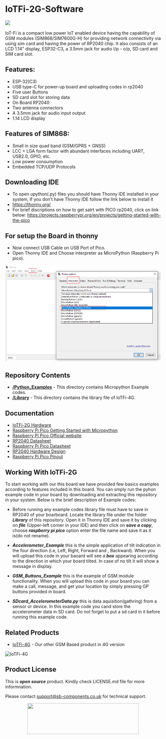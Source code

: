 # IoTFi-2G-Software

 <img src ="https://github.com/sbcshop/IoTFi/blob/main/images/IotFi%202G.png" />

IoT-Fi is a compact low power IoT enabled device having the capability of GSM modules (SIM868/SIM7600G-H) for providing network connectivity via using sim card and having the power of RP2040 chip. It also consists of an LCD 1.14” display, ESP32-C3, a 3.5mm jack for audio I/p - o/p, SD card and SIM card slot.

## Features:
* ESP-32(C3)
* USB type-C for power-up board and uploading codes in rp2040
* Five user Buttons
* SD card slot for storing data
* On Board RP2040
* Two antenna connectors
* A 3.5mm jack for audio input output
* 1.14 LCD display

## Features of SIM868:

* Small in size quad band (GSM/GPRS + GNSS)
* LCC + LGA form factor with abundant interfaces including UART, USB2.0, GPIO, etc.
* Low power consumption
* Embedded TCP/UDP Protocols

## Downloading IDE
* To open upython(.py) files you should have Thonny IDE installed in your system, If you don’t have Thonny IDE follow the link below to install it
*  https://thonny.org/
* For brief discriptions on how to get satrt with PICO rp2040, click on link below:
https://projects.raspberrypi.org/en/projects/getting-started-with-the-pico

## For setup the Board in thonny </b>
* Now connect USB Cable on USB Port of Pico.
* Open Thonny IDE and Choose interpreter as MicroPython (Raspberry Pi pico).

<img src="https://github.com/sbcshop/Raspberry-Pi-Pico-RFID-Expansion/blob/main/images/thonny-interpreter.PNG" />

## Repository Contents

* [**/Python_Examples**](https://github.com/sbcshop/IoTFi_2G_Software/tree/main/Examples) - This directory contains Micropython Example codes.
* [**/Library**](https://github.com/sbcshop/IoTFi_2G_Software/tree/main/Library) - This directory contains the library file of IoTFi-4G.

## Documentation

* [IoTFi-2G Hardware](https://github.com/sbcshop/IoTFi_2G_Hardware)
* [Raspberry Pi Pico Getting Started with Micropython](https://www.raspberrypi.com/documentation/microcontrollers/micropython.html)
* [Raspberry Pi Pico Official website](https://www.raspberrypi.com/documentation/microcontrollers/)
* [RP2040 Datasheet](https://www.raspberrypi.com/documentation/microcontrollers/rp2040.html)
* [Raspberry Pi Pico Datasheet](https://www.raspberrypi.com/documentation/microcontrollers/raspberry-pi-pico.html)
* [RP2040 Hardware Design](https://www.raspberrypi.com/documentation/microcontrollers/raspberry-pi-pico.html)
* [Raspberry Pi Pico Pinout](https://www.raspberrypi.com/documentation/microcontrollers/raspberry-pi-pico.html)

## Working With IoTFi-2G

To start working with our this board we have provided few basics examples according to features included in this board. You can smply run the pyhon example code in your board by downloading and extracting this repository in your system. Below is the brief description of Example codes:

* Before running any example codes library file must have to save in RP2040 of your boarboard. Locate the library file under the folder ***Library*** of this repository. Open it in Thonny IDE and save it by clicking on ***file*** (Upper-left corner in your IDE) and then click on ***save a copy***, choose ***raspberry pi pico*** option enter the file name and save it as it is(do not rename).

* ***Accelerometer_Example*** this is the simple application of tilt indication in the four direction (i.e, Left, Right, Forward and , Backward). When you will upload this code in your baoard will see a ***box*** appearing according to the direction in which your board tilted. In case of no tilt it will show a message in display.

* ***GSM_Buttons_Example*** this is the example of GSM module functionality. When you will upload this code in your board you can make a call, message, and get your location by simply pressing GP buttons provided in board.

* ***SDcard_AccelerometerData.py*** this is data aquisition(gathring) from a sensor or device. In this example code you cand store the accelerometer data in SD card. Do not forget to put a sd card in it before running this example code.


## Related Products

* [IoTFi-4G](https://shop.sb-components.co.uk/products/iotfi-2g-4g-iot-board-based-on-rp2040?variant=40430002307155) - Our other GSM Based product in 4G version

 ![IoTFi-4G](https://cdn.shopify.com/s/files/1/1217/2104/products/Untitled-2.png?v=1669123121&width=400)


## Product License

This is ***open source*** product. Kindly check LICENSE.md file for more informnation.

Please contact support@sb-components.co.uk for technical support.
<p align="center">
  <img width="360" height="100" src="https://cdn.shopify.com/s/files/1/1217/2104/files/Logo_sb_component_3.png?v=1666086771&width=350">
</p>
